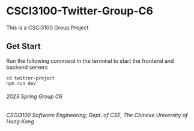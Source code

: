# CSCI3100-Twitter-Group-C6

This is a CSCI3100 Group Project

## Get Start

Run the following command in the terminal to start the frontend and backend servers
```
cd twitter-project
npm run dev
```

###### 2023 Spring Group C6
###### CSCI3100 Software Engineering, Dept. of CSE, The Chinese University of Hong Kong
